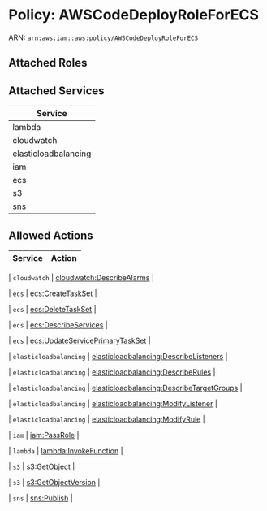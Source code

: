 # Policy: AWSCodeDeployRoleForECS

ARN: `arn:aws:iam::aws:policy/AWSCodeDeployRoleForECS`

## Attached Roles

## Attached Services

| Service |
|---------|
| lambda |
| cloudwatch |
| elasticloadbalancing |
| iam |
| ecs |
| s3 |
| sns |

## Allowed Actions

| Service | Action |
|:-------:|--------|

| `cloudwatch` | [cloudwatch:DescribeAlarms](../actions.md#cloudwatch:describealarms) |

| `ecs` | [ecs:CreateTaskSet](../actions.md#ecs:createtaskset) |

| `ecs` | [ecs:DeleteTaskSet](../actions.md#ecs:deletetaskset) |

| `ecs` | [ecs:DescribeServices](../actions.md#ecs:describeservices) |

| `ecs` | [ecs:UpdateServicePrimaryTaskSet](../actions.md#ecs:updateserviceprimarytaskset) |

| `elasticloadbalancing` | [elasticloadbalancing:DescribeListeners](../actions.md#elasticloadbalancing:describelisteners) |

| `elasticloadbalancing` | [elasticloadbalancing:DescribeRules](../actions.md#elasticloadbalancing:describerules) |

| `elasticloadbalancing` | [elasticloadbalancing:DescribeTargetGroups](../actions.md#elasticloadbalancing:describetargetgroups) |

| `elasticloadbalancing` | [elasticloadbalancing:ModifyListener](../actions.md#elasticloadbalancing:modifylistener) |

| `elasticloadbalancing` | [elasticloadbalancing:ModifyRule](../actions.md#elasticloadbalancing:modifyrule) |

| `iam` | [iam:PassRole](../actions.md#iam:passrole) |

| `lambda` | [lambda:InvokeFunction](../actions.md#lambda:invokefunction) |

| `s3` | [s3:GetObject](../actions.md#s3:getobject) |

| `s3` | [s3:GetObjectVersion](../actions.md#s3:getobjectversion) |

| `sns` | [sns:Publish](../actions.md#sns:publish) |
